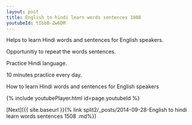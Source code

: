 ```yaml
---
layout: post
title: English to hindi learn words sentences 1088 
youtubeId: tIbbB-Zw6DM
---
```

 
 
Helps to learn Hindi words and sentences for English speakers.

Opportunitiy to repeat the words sentences. 

Practice Hindi language. 
 
10 minutes practice every day. 
 
How to learn Hindi words and sentences for English speakers 
 
{% include youtubePlayer.html id=page.youtubeId %}
 
 
[Next]({{ site.baseurl }}{% link  split2/_posts/2014-09-28-English to hindi learn words sentences 1508 .md%})
 
